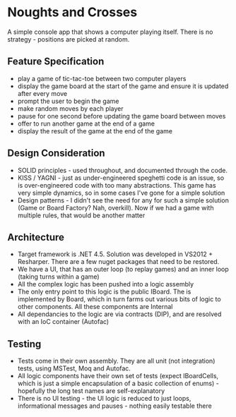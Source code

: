 # Noughts and Crosses

A simple console app that shows a computer playing itself. There is no strategy - positions are picked at random.

Feature Specification
---------------------
* play a game of tic-tac-toe between two computer players
* display the game board at the start of the game and ensure it is updated after every move
* prompt the user to begin the game
* make random moves by each player
* pause for one second before updating the game board between moves
* offer to run another game at the end of a game
* display the result of the game at the end of the game

Design Consideration
--------------------
* SOLID principles - used throughout, and documented through the code. 
* KISS / YAGNI - just as under-engineered speghetti code is an issue, so is over-engineered code with too many abstractions. This game has very simple dynamics, so in some cases I've gone for a simple solution
* Design patterns - I didn't see the need for any for such a simple solution (Game or Board Factory? Nah, overkill). Now if we had a game with multiple rules, that would be another matter

Architecture
------------
* Target framework is .NET 4.5. Solution was developed in VS2012 + Resharper. There are a few nuget packages that need to be restored.
* We have a UI, that has an outer loop (to replay games) and an inner loop (taking turns within a game)
* All the complex logic has been pushed into a logic assembly
* The only entry point to this logic is the public IBoard. The is implemented by Board, which in turn farms out various bits of logic to other components. All these components are Internal
* All dependancies to the logic are via contracts (DIP), and are resolved with an IoC container (Autofac)

Testing
-------
* Tests come in their own assembly. They are all unit (not integration) tests, using MSTest, Moq and Autofac.
* All logic components have their own set of tests (expect IBoardCells, which is just a simple encapsulation of a basic collection of enums) - hopefully the long test names are self-explanatory
* There is no UI testing - the UI logic is reduced to just loops, informational messages and pauses - nothing easily testable there


